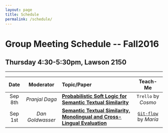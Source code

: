 ```yaml
---
layout: page
title: Schedule
permalink: /schedule/
---
```


# Group Meeting Schedule -- Fall2016

## **Thursday 4:30-5:30pm, Lawson 2150**
-----

| Date | Moderator | Topic/Paper | Teach-Me |
|:------:|:----------:|:----------------|:----------:|
| Sep 8th | *Pranjal Daga* | [**Probabilistic Soft Logic for Semantic Textual Similarity**](http://www.cs.utexas.edu/~ml/papers/beltagy.acl14.pdf) | `Trello` by *Cosmo* |
| Sep 1st | *Dan Goldwasser* | [**Semantic Textual Similarity, Monolingual and Cross-Lingual Evaluation**](http://web.eecs.umich.edu/~mihalcea/papers/agirre.semeval16.pdf) | [`Git-flow`](../resources/gitflow.pdf) by *María* |
